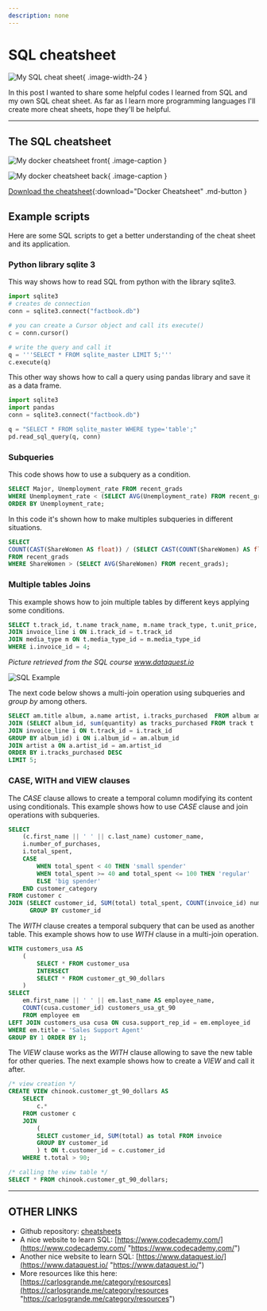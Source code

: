 ```yaml
---
description: none
---
```


# SQL cheatsheet

![My SQL cheat sheet](../../assets/images/resources/cheatsheet-sql-portrait.jpeg){ .image-width-24 }

In this post I wanted to share some helpful codes I learned from SQL and my own SQL cheat sheet. As far as I learn more programming languages I'll create more cheat sheets, hope they'll be helpful.

---

## The SQL cheatsheet

![My docker cheatsheet front](../../assets/images/resources/cheatsheet-sql-1.png){ .image-caption }

![My docker cheatsheet back](../../assets/images/resources/cheatsheet-sql-2.png){ .image-caption }


[Download the cheatsheet](../../assets/docs/cheatsheet-sql.pdf){:download="Docker Cheatsheet" .md-button }


## Example scripts

Here are some SQL scripts to get a better understanding of the cheat sheet and its application.


### Python library sqlite 3

This way shows how to read SQL from python with the library sqlite3.

```python
import sqlite3
# creates de connection
conn = sqlite3.connect("factbook.db")

# you can create a Cursor object and call its execute() 
c = conn.cursor()

# write the query and call it
q = '''SELECT * FROM sqlite_master LIMIT 5;'''
c.execute(q)

```

This  other way shows how to call a query using pandas library and save it as a data frame.

```python
import sqlite3
import pandas
conn = sqlite3.connect("factbook.db")

q = "SELECT * FROM sqlite_master WHERE type='table';"
pd.read_sql_query(q, conn)
```



### Subqueries

This code shows how to use a subquery as a condition.


```sql
SELECT Major, Unemployment_rate FROM recent_grads
WHERE Unemployment_rate < (SELECT AVG(Unemployment_rate) FROM recent_grads)
ORDER BY Unemployment_rate;
```

In this code it's shown how to make multiples subqueries in different situations.


```sql
SELECT 
COUNT(CAST(ShareWomen AS float)) / (SELECT CAST(COUNT(ShareWomen) AS float) FROM recent_grads) AS proportion_abv_avg 
FROM recent_grads
WHERE ShareWomen > (SELECT AVG(ShareWomen) FROM recent_grads);
```



### Multiple tables Joins

This example shows how to join multiple tables by different keys applying some conditions.

```sql
SELECT t.track_id, t.name track_name, m.name track_type, t.unit_price, i.quantity FROM track t
JOIN invoice_line i ON i.track_id = t.track_id
JOIN media_type m ON t.media_type_id = m.media_type_id
WHERE i.invoice_id = 4;
```

*Picture retrieved from the SQL course www.dataquest.io*

![SQL Example](https://s3.amazonaws.com/dq-content/189/schema_il_t_mt.svg)

The next code below shows a multi-join operation using subqueries and *group by* among others.

```sql
SELECT am.title album, a.name artist, i.tracks_purchased  FROM album am
JOIN (SELECT album_id, sum(quantity) as tracks_purchased FROM track t
JOIN invoice_line i ON t.track_id = i.track_id
GROUP BY album_id) i ON i.album_id = am.album_id
JOIN artist a ON a.artist_id = am.artist_id
ORDER BY i.tracks_purchased DESC
LIMIT 5;
```



### CASE, WITH and VIEW clauses

The *CASE* clause allows to create a temporal column modifying its content using conditionals. This example shows how to use *CASE* clause and join operations with subqueries.

```sql
SELECT
    (c.first_name || ' ' || c.last_name) customer_name,
    i.number_of_purchases,
    i.total_spent,
    CASE
        WHEN total_spent < 40 THEN 'small spender'
        WHEN total_spent >= 40 and total_spent <= 100 THEN 'regular'
        ELSE 'big spender'
    END customer_category
FROM customer c
JOIN (SELECT customer_id, SUM(total) total_spent, COUNT(invoice_id) number_of_purchases FROM invoice
      GROUP BY customer_id
```

The *WITH* clause creates a temporal subquery that can be used as another table. This example shows how to use *WITH* clause in a multi-join operation.

````sql
WITH customers_usa AS 
    (
        SELECT * FROM customer_usa
        INTERSECT
        SELECT * FROM customer_gt_90_dollars
    )
SELECT
    em.first_name || ' ' || em.last_name AS employee_name,
    COUNT(cusa.customer_id) customers_usa_gt_90
    FROM employee em
LEFT JOIN customers_usa cusa ON cusa.support_rep_id = em.employee_id
WHERE em.title = 'Sales Support Agent'
GROUP BY 1 ORDER BY 1;
````

The *VIEW* clause works as the *WITH* clause allowing to save the new table for other queries. The next example shows how to create a *VIEW* and call it after.

````sql
/* view creation */
CREATE VIEW chinook.customer_gt_90_dollars AS
    SELECT 
        c.*
    FROM customer c
    JOIN
        (
        SELECT customer_id, SUM(total) as total FROM invoice
        GROUP BY customer_id
        ) t ON t.customer_id = c.customer_id
    WHERE t.total > 90;

/* calling the view table */
SELECT * FROM chinook.customer_gt_90_dollars;
````

---

## OTHER LINKS

- Github repository: [cheatsheets](https://github.com/charlstown/CodeCheatsheets)
- A nice website to learn SQL: [https://www.codecademy.com/](https://www.codecademy.com/ "https://www.codecademy.com/")
- Another nice website to learn SQL: [https://www.dataquest.io/](https://www.dataquest.io/ "https://www.dataquest.io/")
- More resources like this here: [https://carlosgrande.me/category/resources](https://carlosgrande.me/category/resources "https://carlosgrande.me/category/resources")
